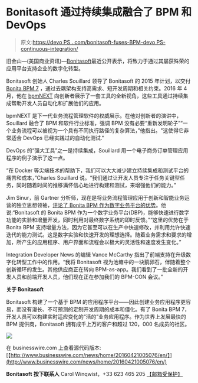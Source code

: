 # Bonitasoft 通过持续集成融合了 BPM 和 DevOps

> 原文:[https://devo PS . com/bonitasoft-fuses-BPM-devo PS-continuous-integration/](https://devops.com/bonitasoft-fuses-bpm-devops-continuous-integration/)

旧金山—(美国商业资讯)—[Bonitasoft](http://cts.businesswire.com/ct/CT?id=smartlink&url=http%3A%2F%2Fwww.bonitasoft.com&esheet=51323713&newsitemid=20160421005076&lan=en-US&anchor=Bonitasoft&index=1&md5=8685c3d78a579a3fdaff2d991de67006)最近公开表示，将致力于通过其屡获殊荣的应用平台支持企业的数字化转型。

Bonitasoft 创始人 Charles Souillard 领导了 Bonitasoft 的 2015 年计划，以交付 [Bonita BPM 7](http://cts.businesswire.com/ct/CT?id=smartlink&url=http%3A%2F%2Fwww.bonitasoft.com%2Fproducts&esheet=51323713&newsitemid=20160421005076&lan=en-US&anchor=Bonita+BPM+7&index=2&md5=3bc2a797478b351db4bce9607b0bd0ad) ，通过去耦架构支持高需求、短开发周期和相关约束。2016 年 4 月，他在 [bpmNEXT](http://cts.businesswire.com/ct/CT?id=smartlink&url=http%3A%2F%2Fwww.bpmnext.com%2F2016-program%2F&esheet=51323713&newsitemid=20160421005076&lan=en-US&anchor=bpmNEXT&index=3&md5=84d5da76988eb62833ecf3812009e1e5) 向创新者展示了一套工具的全新视角，这些工具通过持续集成帮助开发人员自动化和扩展他们的应用。

bpmNEXT 是下一代业务流程管理软件的权威展示。在他对创新者的演讲中，Souillard 融合了 BPM 和软件行业标准，强调 BPM 没有必要“重新发明轮子”“一个业务流程可以被视为一个具有不同执行路径的复杂算法，”他指出。"这使得它非常适合 DevOps 已经实践过的自动化测试."

DevOps 的“强大工具”之一是持续集成，Souillard 用一个电子商务订单管理应用程序的例子演示了这一点。

“在 Docker 等尖端技术的帮助下，我们可以大大减少建立持续集成和测试平台的痛苦和成本，”Charles Souillard 说。“我们通过让开发人员专注于任务关键型任务，同时随着时间的推移满怀信心地进行构建和测试，来增强他们的能力。”

Jim Sinur，前 Gartner 分析师，现在是将业务流程管理应用于创新和智能业务运营的独立思想领袖，[评论了 Bonita BPM 作为数字业务平台的优势](http://cts.businesswire.com/ct/CT?id=smartlink&url=http%3A%2F%2Fjimsinur.blogspot.fr%2F2016%2F04%2Fbonita-bpms-strengths-as-digital.html&esheet=51323713&newsitemid=20160421005076&lan=en-US&anchor=has+commented+on+Bonita+BPM%27s+strengths+as+a+digital+business+platform&index=6&md5=70b9a85774c70428a453b19dabc5743b)。他说:“Bonitasoft 的 Bonita BPM 作为一个数字业务平台(DBP)，能够快速进行数字功能的实验和增量开发，同时利用对最终数字系统的即时反馈。”“这里的优势在于 Bonita BPM 支持增量方法，因为它甚至可以在生产中快速修改，并利用允许快速迭代的能力测试。这是数字实验和快速开发的理想选择。随着业务需求和要求的增加，所产生的应用程序、用户界面和流程会以极大的灵活性和速度发生变化。”

Integration Developer News 的编辑 Vance McCarthy 指出了前端支持在升级数字化转型工作中的作用。“我将 Bonitasoft 视为池塘中的一块鹅卵石，伴随着整个创新循环的发生。其他供应商正在转向 BPM-as-app。我们看到了一批全新的开发人员和前端开发人员，他们现在正在参加我们的 BPM-CON 会议。”

**关于 Bonitasoft**

Bonitasoft 构建了一个基于 BPM 的应用程序平台——因此创建业务应用程序更容易，而没有漫长、不可预测的定制开发周期的成本和僵化。有了 Bonita BPM 7，开发人员可以构建实时适应变化的“活的”业务应用程序。作为世界上发展最快的 BPM 提供商，Bonitasoft 拥有成千上万的客户和超过 120，000 名成员的社区。

![](../Images/070bcf8eab03afcff4e7cc2177602c6e.png)

在 businesswire.com 上查看源代码版本:[【http://www.businesswire.com/news/home/20160421005076/en/】](http://www.businesswire.com/news/home/20160421005076/en/)

**Bonitasoft**
**按下联系人**
Carol Winqwist，+33 623 465 205
[【邮箱受保护】](/cdn-cgi/l/email-protection#3b585a4954575e154c52554a4c52484f7b595455524f5a48545d4f15585456)